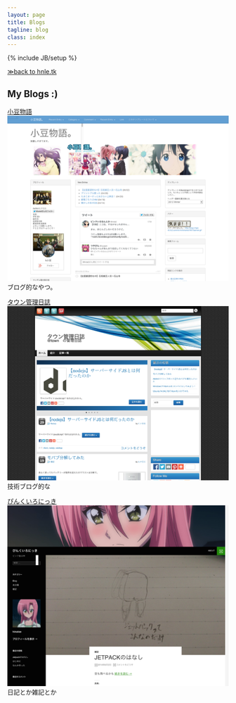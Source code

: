 ```yaml
---
layout: page
title: Blogs
tagline: blog
class: index
---
```

{% include JB/setup %}


[≫back to hnle.tk](http://hnle.tk/)


## My Blogs :)


[小豆物語](http://kimama1997.blog130.fc2.com/)  
![ss](/assets/images/fc2b.png)  
ブログ的なやつ。

[タウン管理日誌](http://www18.atpages.jp/~town52/wordpress/)  
![ss](/assets/images/townad.png)  
技術ブログ的な

[ぴんくいろにっき](http://hina.wkeya.com/)  
![ss](/assets/images/pd.png)  
日記とか雑記とか
